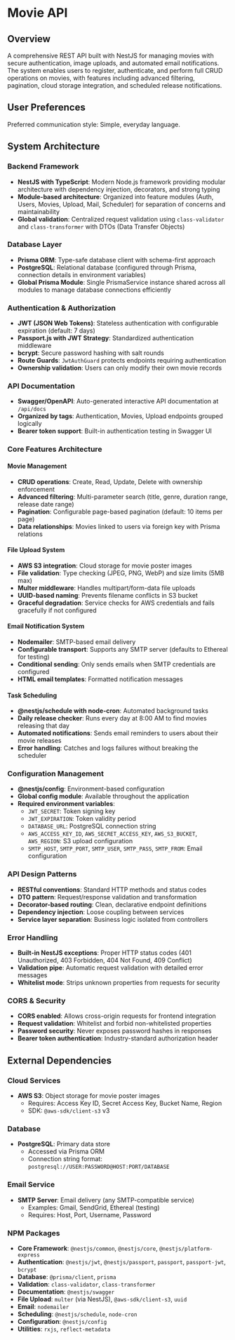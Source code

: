 # Movie API

## Overview

A comprehensive REST API built with NestJS for managing movies with secure authentication, image uploads, and automated email notifications. The system enables users to register, authenticate, and perform full CRUD operations on movies, with features including advanced filtering, pagination, cloud storage integration, and scheduled release notifications.

## User Preferences

Preferred communication style: Simple, everyday language.

## System Architecture

### Backend Framework
- **NestJS with TypeScript**: Modern Node.js framework providing modular architecture with dependency injection, decorators, and strong typing
- **Module-based architecture**: Organized into feature modules (Auth, Users, Movies, Upload, Mail, Scheduler) for separation of concerns and maintainability
- **Global validation**: Centralized request validation using `class-validator` and `class-transformer` with DTOs (Data Transfer Objects)

### Database Layer
- **Prisma ORM**: Type-safe database client with schema-first approach
- **PostgreSQL**: Relational database (configured through Prisma, connection details in environment variables)
- **Global Prisma Module**: Single PrismaService instance shared across all modules to manage database connections efficiently

### Authentication & Authorization
- **JWT (JSON Web Tokens)**: Stateless authentication with configurable expiration (default: 7 days)
- **Passport.js with JWT Strategy**: Standardized authentication middleware
- **bcrypt**: Secure password hashing with salt rounds
- **Route Guards**: `JwtAuthGuard` protects endpoints requiring authentication
- **Ownership validation**: Users can only modify their own movie records

### API Documentation
- **Swagger/OpenAPI**: Auto-generated interactive API documentation at `/api/docs`
- **Organized by tags**: Authentication, Movies, Upload endpoints grouped logically
- **Bearer token support**: Built-in authentication testing in Swagger UI

### Core Features Architecture

#### Movie Management
- **CRUD operations**: Create, Read, Update, Delete with ownership enforcement
- **Advanced filtering**: Multi-parameter search (title, genre, duration range, release date range)
- **Pagination**: Configurable page-based pagination (default: 10 items per page)
- **Data relationships**: Movies linked to users via foreign key with Prisma relations

#### File Upload System
- **AWS S3 integration**: Cloud storage for movie poster images
- **File validation**: Type checking (JPEG, PNG, WebP) and size limits (5MB max)
- **Multer middleware**: Handles multipart/form-data file uploads
- **UUID-based naming**: Prevents filename conflicts in S3 bucket
- **Graceful degradation**: Service checks for AWS credentials and fails gracefully if not configured

#### Email Notification System
- **Nodemailer**: SMTP-based email delivery
- **Configurable transport**: Supports any SMTP server (defaults to Ethereal for testing)
- **Conditional sending**: Only sends emails when SMTP credentials are configured
- **HTML email templates**: Formatted notification messages

#### Task Scheduling
- **@nestjs/schedule with node-cron**: Automated background tasks
- **Daily release checker**: Runs every day at 8:00 AM to find movies releasing that day
- **Automated notifications**: Sends email reminders to users about their movie releases
- **Error handling**: Catches and logs failures without breaking the scheduler

### Configuration Management
- **@nestjs/config**: Environment-based configuration
- **Global config module**: Available throughout the application
- **Required environment variables**:
  - `JWT_SECRET`: Token signing key
  - `JWT_EXPIRATION`: Token validity period
  - `DATABASE_URL`: PostgreSQL connection string
  - `AWS_ACCESS_KEY_ID`, `AWS_SECRET_ACCESS_KEY`, `AWS_S3_BUCKET`, `AWS_REGION`: S3 upload configuration
  - `SMTP_HOST`, `SMTP_PORT`, `SMTP_USER`, `SMTP_PASS`, `SMTP_FROM`: Email configuration

### API Design Patterns
- **RESTful conventions**: Standard HTTP methods and status codes
- **DTO pattern**: Request/response validation and transformation
- **Decorator-based routing**: Clean, declarative endpoint definitions
- **Dependency injection**: Loose coupling between services
- **Service layer separation**: Business logic isolated from controllers

### Error Handling
- **Built-in NestJS exceptions**: Proper HTTP status codes (401 Unauthorized, 403 Forbidden, 404 Not Found, 409 Conflict)
- **Validation pipe**: Automatic request validation with detailed error messages
- **Whitelist mode**: Strips unknown properties from requests for security

### CORS & Security
- **CORS enabled**: Allows cross-origin requests for frontend integration
- **Request validation**: Whitelist and forbid non-whitelisted properties
- **Password security**: Never exposes password hashes in responses
- **Bearer token authentication**: Industry-standard authorization header

## External Dependencies

### Cloud Services
- **AWS S3**: Object storage for movie poster images
  - Requires: Access Key ID, Secret Access Key, Bucket Name, Region
  - SDK: `@aws-sdk/client-s3` v3

### Database
- **PostgreSQL**: Primary data store
  - Accessed via Prisma ORM
  - Connection string format: `postgresql://USER:PASSWORD@HOST:PORT/DATABASE`

### Email Service
- **SMTP Server**: Email delivery (any SMTP-compatible service)
  - Examples: Gmail, SendGrid, Ethereal (testing)
  - Requires: Host, Port, Username, Password

### NPM Packages
- **Core Framework**: `@nestjs/common`, `@nestjs/core`, `@nestjs/platform-express`
- **Authentication**: `@nestjs/jwt`, `@nestjs/passport`, `passport`, `passport-jwt`, `bcrypt`
- **Database**: `@prisma/client`, `prisma`
- **Validation**: `class-validator`, `class-transformer`
- **Documentation**: `@nestjs/swagger`
- **File Upload**: `multer` (via NestJS), `@aws-sdk/client-s3`, `uuid`
- **Email**: `nodemailer`
- **Scheduling**: `@nestjs/schedule`, `node-cron`
- **Configuration**: `@nestjs/config`
- **Utilities**: `rxjs`, `reflect-metadata`